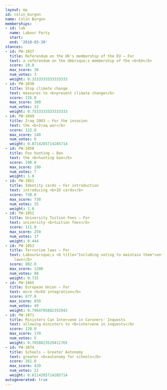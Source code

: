 ```yaml
---
layout: mp
id: colin_burgon
name: Colin Burgon
memberships:
- id: lab
  name: Labour Party
  start: 
  end: '2010-03-30'
stances:
- id: PW-1027
  title: Referendum on the UK's membership of the EU — For
  text: a referendum on the UK&rsquo;s membership of the <b>EU</b>
  score: 10.0
  max_score: 30
  num_votes: 3
  weight: 0.3333333333333333
- id: PW-1030
  title: Stop climate change
  text: measures to <b>prevent climate change</b>
  score: 226.0
  max_score: 300
  num_votes: 22
  weight: 0.7533333333333333
- id: PW-1049
  title: Iraq 2003 — For the invasion
  text: the <b>Iraq war</b>
  score: 122.0
  max_score: 140
  num_votes: 6
  weight: 0.8714285714285714
- id: PW-1050
  title: Fox hunting — Ban
  text: the <b>hunting ban</b>
  score: 190.0
  max_score: 190
  num_votes: 7
  weight: 1.0
- id: PW-1051
  title: Identity cards — For introduction
  text: introducing <b>ID cards</b>
  score: 730.0
  max_score: 730
  num_votes: 25
  weight: 1.0
- id: PW-1052
  title: University Tuition Fees — For
  text: university <b>tuition fees</b>
  score: 111.0
  max_score: 250
  num_votes: 17
  weight: 0.444
- id: PW-1053
  title: Terrorism laws — For
  text: Labour&rsquo;s <b title="Including voting to maintain them">anti-terrorism
    laws</b>
  score: 882.0
  max_score: 1200
  num_votes: 80
  weight: 0.735
- id: PW-1065
  title: European Union — For
  text: more <b>EU integration</b>
  score: 677.0
  max_score: 850
  num_votes: 49
  weight: 0.7964705882352942
- id: PW-1071
  title: Ministers Can Intervene in Coroners' Inquests
  text: allowing ministers to <b>intervene in inquests</b>
  score: 120.0
  max_score: 170
  num_votes: 5
  weight: 0.7058823529411765
- id: PW-1074
  title: Schools — Greater Autonomy
  text: greater <b>autonomy for schools</b>
  score: 261.0
  max_score: 420
  num_votes: 22
  weight: 0.6214285714285714
autogenerated: true
---
```

